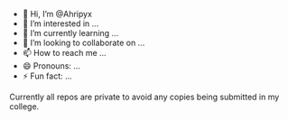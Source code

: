 - 👋 Hi, I’m @Ahripyx
- 👀 I’m interested in ...
- 🌱 I’m currently learning ...
- 💞️ I’m looking to collaborate on ...
- 📫 How to reach me ...
- 😄 Pronouns: ...
- ⚡ Fun fact: ...

Currently all repos are private to avoid any copies being submitted in my college.
<!---
Ahripyx/Ahripyx is a ✨ special ✨ repository because its `README.md` (this file) appears on your GitHub profile.
You can click the Preview link to take a look at your changes.
--->

